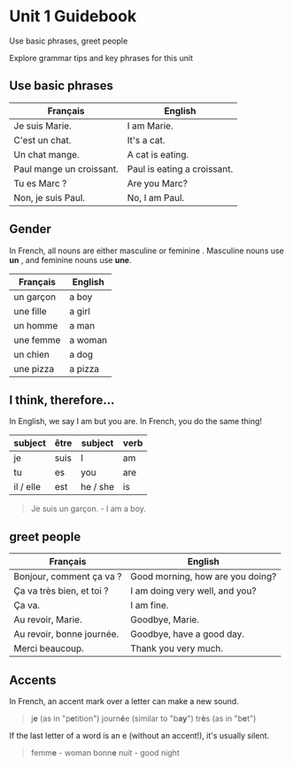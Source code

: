 # Unit 1 Guidebook

Use basic phrases, greet people

Explore grammar tips and key phrases for this unit

## Use basic phrases

| Français                 | English                 |
| ------------------------ | ----------------------- |
| Je suis Marie. | I am Marie. |
| C'est un chat. | It's a cat. |
| Un chat mange. | A cat is eating. |
| Paul mange un croissant. | Paul is eating a croissant. |
| Tu es Marc ? | Are you Marc? |
| Non, je suis Paul. | No, I am Paul. |

## Gender

In French, all nouns are either masculine or feminine . Masculine nouns use **un** , and feminine nouns use **une**.

| Français                 | English                 |
| ------------------------ | ----------------------- |
| un garçon | a boy |
| une fille | a girl |
| un homme | a man |
| une femme | a woman |
| un chien | a dog |
| une pizza | a pizza |

## I think, therefore...

In English, we say I am but you are. In French, you do the same thing!

| subject | être | subject | verb |
| ------- | ---- | ------- | ---- |
| je | suis | I | am |
| tu | es | you | are |
| il / elle | est | he / she | is |

> Je suis un garçon. - I am a boy.

## greet people

| Français           | English     |
| ------------------ | ----------- |
| Bonjour, comment ça va ? | Good morning, how are you doing? |
| Ça va très bien, et toi ? | I am doing very well, and you? |
| Ça va. | I am fine. |
| Au revoir, Marie. | Goodbye, Marie. |
| Au revoir, bonne journée. | Goodbye, have a good day. |
| Merci beaucoup. | Thank you very much. |

## Accents

In French, an accent mark over a letter can make a new sound.

> j**e** (as in "p**e**tition")
> journ**é**e (similar to "b**ay**")
> tr**è**s (as in "b**e**t")

If the last letter of a word is an e (without an accent!), it's usually silent.

> femm**e**  - woman
> bonn**e** nuit - good night

